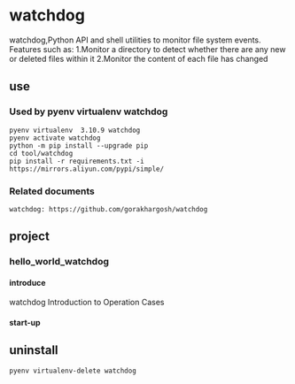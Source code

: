 # watchdog

watchdog,Python API and shell utilities to monitor file system events.
Features such as:
    1.Monitor a directory to detect whether there are any new or deleted files within it
    2.Monitor the content of each file has changed

## use

### Used by pyenv virtualenv watchdog

    pyenv virtualenv  3.10.9 watchdog
    pyenv activate watchdog
    python -m pip install --upgrade pip
    cd tool/watchdog
    pip install -r requirements.txt -i https://mirrors.aliyun.com/pypi/simple/

### Related documents

    watchdog: https://github.com/gorakhargosh/watchdog

## project

### hello_world_watchdog

#### introduce

watchdog Introduction to Operation Cases

#### start-up

## uninstall

    pyenv virtualenv-delete watchdog
